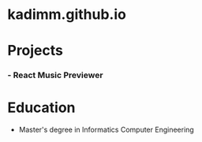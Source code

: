 # kadimm.github.io


# Projects
### - React Music Previewer

# Education
- Master's degree in Informatics Computer Engineering
